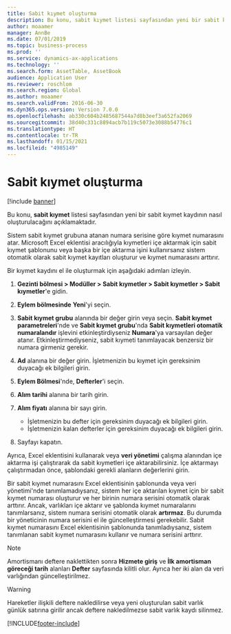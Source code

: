 ```yaml
---
title: Sabit kıymet oluşturma
description: Bu konu, sabit kıymet listesi sayfasından yeni bir sabit kıymet kaydının nasıl oluşturulacağını açıklamaktadır.
author: moaamer
manager: AnnBe
ms.date: 07/01/2019
ms.topic: business-process
ms.prod: ''
ms.service: dynamics-ax-applications
ms.technology: ''
ms.search.form: AssetTable, AssetBook
audience: Application User
ms.reviewer: roschlom
ms.search.region: Global
ms.author: moaamer
ms.search.validFrom: 2016-06-30
ms.dyn365.ops.version: Version 7.0.0
ms.openlocfilehash: ab330c604b2485687544a7d8b3eef3a652fa2069
ms.sourcegitcommit: 38d40c331c8894acb7b119c5073e3088b54776c1
ms.translationtype: HT
ms.contentlocale: tr-TR
ms.lasthandoff: 01/15/2021
ms.locfileid: "4985149"
---
```

# <a name="create-a-fixed-asset"></a>Sabit kıymet oluşturma

[!include [banner](../../includes/banner.md)]

Bu konu, **sabit kıymet** listesi sayfasından yeni bir sabit kıymet kaydının nasıl oluşturulacağını açıklamaktadır.

Sistem sabit kıymet grubuna atanan numara serisine göre kıymet numarasını atar. Microsoft Excel eklentisi aracılığıyla kıymetleri içe aktarmak için sabit kıymet şablonunu veya başka bir içe aktarma işini kullanırsanız sistem otomatik olarak sabit kıymet kayıtları oluşturur ve kıymet numarasını arttırır.

Bir kıymet kaydını el ile oluşturmak için aşağıdaki adımları izleyin.

1. **Gezinti bölmesi \> Modüller \> Sabit kıymetler \> Sabit kıymetler \> Sabit kıymetler**'e gidin.
2. **Eylem bölmesinde** **Yeni**'yi seçin.
3. **Sabit kıymet grubu** alanında bir değer girin veya seçin. **Sabit kıymet parametreleri**'nde ve **Sabit kıymet grubu**'nda **Sabit kıymetleri otomatik numaralandır** işlevini etkinleştirdiyseniz **Numara**'ya varsayılan değer atanır. Etkinleştirmediyseniz, sabit kıymeti tanımlayacak benzersiz bir numara girmeniz gerekir.
4. **Ad** alanına bir değer girin. İşletmenizin bu kıymet için gereksinim duyacağı ek bilgileri girin.
5. **Eylem Bölmesi**'nde, **Defterler**'i seçin.
6. **Alım tarihi** alanına bir tarih girin.
7. **Alım fiyatı** alanına bir sayı girin.

    - İşletmenizin bu defter için gereksinim duyacağı ek bilgileri girin.
    - İşletmenizin kalan defterler için gereksinim duyacağı ek bilgileri girin.

8. Sayfayı kapatın.

Ayrıca, Excel eklentisini kullanarak veya **veri yönetimi** çalışma alanından içe aktarma işi çalıştırarak da sabit kıymetleri içe aktarabilirsiniz. İçe aktarmayı çalıştırmadan önce, şablondaki gerekli alanların değerlerini girin.

Bir sabit kıymet numarasını Excel eklentisinin şablonunda veya veri yönetimi'nde tanımlamadıysanız, sistem her içe aktarılan kıymet için bir sabit kıymet numarası oluşturur ve her birinin numara serisini otomatik olarak arttırır. Ancak, varlıkları içe aktarır ve şablonda kıymet numaralarını tanımlarsanız, sistem numara serisini otomatik olarak **artırmaz**. Bu durumda bir yöneticinin numara serisini el ile güncelleştirmesi gerekebilir. Sabit kıymet numarasını Excel eklentisinin şablonunda tanımladıysanız, sistem tanımlanan sabit kıymet numarasını kullanır ve numara serisini arttırır.

> [!NOTE]                                                                                                         
> Amortismanı deftere naklettikten sonra **Hizmete giriş** ve **İlk amortisman göreceği tarih** alanları **Defter** sayfasında kilitli olur. Ayrıca her iki alan da veri varlığından güncelleştirilmez.

> [!WARNING]
> Hareketler ilişkili deftere nakledilirse veya yeni oluşturulan sabit varlık günlük satırına girilir ancak deftere nakledilmezse sabit varlık kaydı silinmez. 


[!INCLUDE[footer-include](../../../includes/footer-banner.md)]